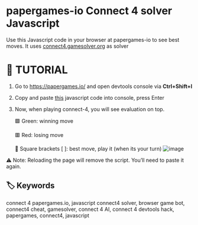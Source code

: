 # papergames-io Connect 4 solver Javascript
Use this Javascript code in your browser at papergames-io to see best moves. It uses [connect4.gamesolver.org](https://connect4.gamesolver.org/) as solver

# 🚀 TUTORIAL

1. Go to https://papergames.io/ and open devtools console via **Ctrl+Shift+I**

2. Copy and paste [this](https://github.com/cfsolver/js/blob/main/code.js) javascript code into console, press Enter

3. Now, when playing connect-4, you will see evaluation on top.

    🟩 Green: winning move
   
    🟥 Red: losing move
   
    🔲 Square brackets [ ]: best move, play it (when its your turn)
![image](https://github.com/user-attachments/assets/ff312458-2a07-409d-a83f-6a3c3a44e5c7)

⚠️ Note: Reloading the page will remove the script. You’ll need to paste it again.


## 🏷️ Keywords

connect 4 papergames.io, javascript connect4 solver, browser game bot, connect4 cheat, gamesolver, connect 4 AI, connect 4 devtools hack, papergames, connect4, javascript
